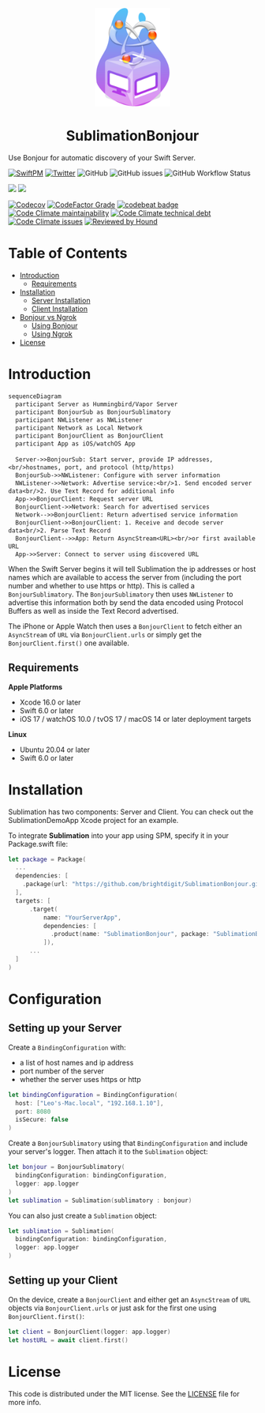 <p align="center">
    <img alt="Sublimation" title="Sublimation" src="Sources/SublimationBonjour/Documentation.docc/Resources/SublimationBonjour.svg" height="200">
</p>
<h1 align="center"> SublimationBonjour </h1>

Use Bonjour for automatic discovery of your Swift Server.

[![SwiftPM](https://img.shields.io/badge/SPM-Linux%20%7C%20iOS%20%7C%20macOS%20%7C%20watchOS%20%7C%20tvOS-success?logo=swift)](https://swift.org)
[![Twitter](https://img.shields.io/badge/twitter-@brightdigit-blue.svg?style=flat)](http://twitter.com/brightdigit)
![GitHub](https://img.shields.io/github/license/brightdigit/SublimationBonjour)
![GitHub issues](https://img.shields.io/github/issues/brightdigit/SublimationBonjour)
![GitHub Workflow Status](https://img.shields.io/github/actions/workflow/status/brightdigit/SublimationBonjour/SublimationBonjour.yml?label=actions&logo=github&?branch=main)

[![](https://img.shields.io/endpoint?url=https%3A%2F%2Fswiftpackageindex.com%2Fapi%2Fpackages%2Fbrightdigit%2FSublimationBonjour%2Fbadge%3Ftype%3Dswift-versions)](https://swiftpackageindex.com/brightdigit/SublimationBonjour)
[![](https://img.shields.io/endpoint?url=https%3A%2F%2Fswiftpackageindex.com%2Fapi%2Fpackages%2Fbrightdigit%2FSublimationBonjour%2Fbadge%3Ftype%3Dplatforms)](https://swiftpackageindex.com/brightdigit/SublimationBonjour)


[![Codecov](https://img.shields.io/codecov/c/github/brightdigit/SublimationBonjour)](https://codecov.io/gh/brightdigit/SublimationBonjour)
[![CodeFactor Grade](https://img.shields.io/codefactor/grade/github/brightdigit/SublimationBonjour)](https://www.codefactor.io/repository/github/brightdigit/SublimationBonjour)
[![codebeat badge](https://codebeat.co/badges/91d512f0-ab30-42f9-9791-02add3278171)](https://codebeat.co/projects/github-com-brightdigit-SublimationBonjour-main)
[![Code Climate maintainability](https://img.shields.io/codeclimate/maintainability/brightdigit/SublimationBonjour)](https://codeclimate.com/github/brightdigit/SublimationBonjour)
[![Code Climate technical debt](https://img.shields.io/codeclimate/tech-debt/brightdigit/SublimationBonjour?label=debt)](https://codeclimate.com/github/brightdigit/SublimationBonjour)
[![Code Climate issues](https://img.shields.io/codeclimate/issues/brightdigit/SublimationBonjour)](https://codeclimate.com/github/brightdigit/SublimationBonjour)
[![Reviewed by Hound](https://img.shields.io/badge/Reviewed_by-Hound-8E64B0.svg)](https://houndci.com)

# Table of Contents

* [Introduction](#introduction)
   * [Requirements](#requirements)
* [Installation](#installation)
   * [Server Installation](#server-installation)
   * [Client Installation](#client-installation)
* [Bonjour vs Ngrok](#bonjour-vs-ngrok)
   * [Using Bonjour](#using-bonjour)
   * [Using Ngrok](#using-ngrok)
* [License](#license)

# Introduction

```mermaid
sequenceDiagram
  participant Server as Hummingbird/Vapor Server
  participant BonjourSub as BonjourSublimatory
  participant NWListener as NWListener
  participant Network as Local Network
  participant BonjourClient as BonjourClient
  participant App as iOS/watchOS App
  
  Server->>BonjourSub: Start server, provide IP addresses,<br/>hostnames, port, and protocol (http/https)
  BonjourSub->>NWListener: Configure with server information
  NWListener->>Network: Advertise service:<br/>1. Send encoded server data<br/>2. Use Text Record for additional info
  App->>BonjourClient: Request server URL
  BonjourClient->>Network: Search for advertised services
  Network-->>BonjourClient: Return advertised service information
  BonjourClient->>BonjourClient: 1. Receive and decode server data<br/>2. Parse Text Record
  BonjourClient-->>App: Return AsyncStream<URL><br/>or first available URL
  App->>Server: Connect to server using discovered URL
```

When the Swift Server begins it will tell Sublimation the ip addresses or host names which are available to access the server from (including the port number and whether to use https or http). This is called a `BonjourSublimatory`. The `BonjourSublimatory` then uses `NWListener` to advertise this information both by send the data encoded using Protocol Buffers as well as inside the Text Record advertised.

The iPhone or Apple Watch then uses a `BonjourClient` to fetch either an  `AsyncStream` of `URL` via `BonjourClient.urls` or simply get the `BonjourClient.first()` one available.

## Requirements 

**Apple Platforms**

- Xcode 16.0 or later
- Swift 6.0 or later
- iOS 17 / watchOS 10.0 / tvOS 17 / macOS 14 or later deployment targets

**Linux**

- Ubuntu 20.04 or later
- Swift 6.0 or later

# Installation

Sublimation has two components: Server and Client. You can check out the SublimationDemoApp Xcode project for an example.

To integrate **Sublimation** into your app using SPM, specify it in your Package.swift file:

```swift    
let package = Package(
  ...
  dependencies: [
    .package(url: "https://github.com/brightdigit/SublimationBonjour.git", from: "1.0.0")
  ],
  targets: [
      .target(
          name: "YourServerApp",
          dependencies: [
            .product(name: "SublimationBonjour", package: "SublimationBonjour"), ...
          ]),
      ...
  ]
)
```

# Configuration

## Setting up your Server

Create a `BindingConfiguration` with:


* a list of host names and ip address
* port number of the server
* whether the server uses https or http

```swift
let bindingConfiguration = BindingConfiguration(
  host: ["Leo's-Mac.local", "192.168.1.10"],
  port: 8080
  isSecure: false
)
```


Create a `BonjourSublimatory` using that `BindingConfiguration` and include your server's logger. Then attach it to the `Sublimation` object:

```swift
let bonjour = BonjourSublimatory(
  bindingConfiguration: bindingConfiguration,
  logger: app.logger
)
let sublimation = Sublimation(sublimatory : bonjour)
```

You can also just create a `Sublimation` object:


```swift
let sublimation = Sublimation(
  bindingConfiguration: bindingConfiguration,
  logger: app.logger
)
```

## Setting up your Client

On the device, create a `BonjourClient` and either get an `AsyncStream` of `URL` objects via `BonjourClient.urls` or just ask for the first one using `BonjourClient.first()`:

```swift
let client = BonjourClient(logger: app.logger)
let hostURL = await client.first()
```

# License 

This code is distributed under the MIT license. See the [LICENSE](https://github.com/brightdigit/SublimationBonjour/LICENSE) file for more info.
